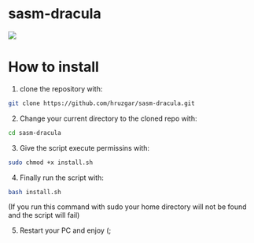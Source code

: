# sasm-dracula

![](https://github.com/hruzgar/sasm-dracula/blob/main/preview.png)

# How to install
1. clone the repository with:
```bash
git clone https://github.com/hruzgar/sasm-dracula.git
```
2. Change your current directory to the cloned repo with:
```bash
cd sasm-dracula
```
3. Give the script execute permissins with:
```bash
sudo chmod +x install.sh
```
4. Finally run the script with:
```bash
bash install.sh
```
(If you run this command with sudo your home directory will not be found and the script will fail)

5. Restart your PC and enjoy (;
